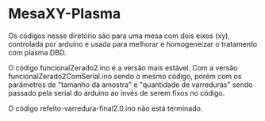 # MesaXY-Plasma
Os códigos nesse diretório são para uma mesa com dois eixos (xy), controlada por arduino e usada para melhorar e homogeneizar o tratamento com plasma DBD.

O código funcionalZerado2.ino é a versão mais estável. Com a versão funcionalZerado2ComSerial.ino sendo o mesmo código, porém com os parâmetros de "tamanho da amostra" e "quantidade de varreduras" sendo passado pela serial do arduino ao invés de serem fixos no código.

O código refeito-varredura-final2.0.ino não está terminado.
